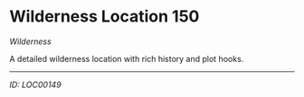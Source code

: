 # Wilderness Location 150

*Wilderness*

A detailed wilderness location with rich history and plot hooks.

---
*ID: LOC00149*
